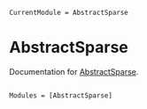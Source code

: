 ```@meta
CurrentModule = AbstractSparse
```

# AbstractSparse

Documentation for [AbstractSparse](https://github.com/Wimmerer/AbstractSparse.jl).

```@index
```

```@autodocs
Modules = [AbstractSparse]
```
